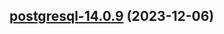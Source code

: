 

## [postgresql-14.0.9](https://github.com/truecharts/charts/compare/postgresql-14.0.8...postgresql-14.0.9) (2023-12-06)

